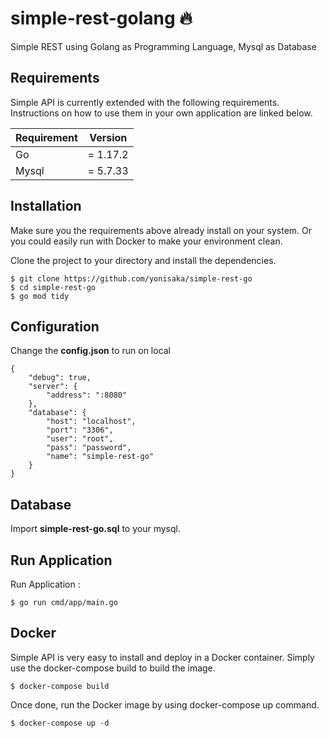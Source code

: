 # simple-rest-golang 🔥
Simple REST using Golang as Programming Language, Mysql as Database

## Requirements
Simple API is currently extended with the following requirements. Instructions on how to use them in your own application are linked below.

| Requirement | Version |
| ----------- | ----------- |
| Go | = 1.17.2 |
| Mysql | = 5.7.33 |

## Installation
Make sure you the requirements above already install on your system. Or you could easily run with Docker to make your environment clean.

Clone the project to your directory and install the dependencies.

```
$ git clone https://github.com/yonisaka/simple-rest-go
$ cd simple-rest-go
$ go mod tidy
```

## Configuration
Change the **config.json** to run on local
```
{
    "debug": true,
    "server": {
        "address": ":8080"
    },
    "database": {
        "host": "localhost",
        "port": "3306",
        "user": "root",
        "pass": "password",
        "name": "simple-rest-go"
    }
}
```

## Database
Import **simple-rest-go.sql** to your mysql.

## Run Application
Run Application :
```
$ go run cmd/app/main.go
```

## Docker
Simple API is very easy to install and deploy in a Docker container. Simply use the docker-compose build to build the image.
```
$ docker-compose build
```
Once done, run the Docker image by using docker-compose up command.
```
$ docker-compose up -d
```
